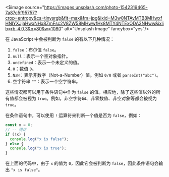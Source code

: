 <$image source="https://images.unsplash.com/photo-1542319465-7a87c5f95757?crop=entropy&cs=tinysrgb&fit=max&fm=jpg&ixid=M3w0NTAyMTB8MHwxfHNlYXJjaHwxNHx8ZmFsc2V8ZW58MHwwfHx8MTY4NTExODA3NHww&ixlib=rb-4.0.3&q=80&w=1080" alt="Unsplash Image" fancybox="yes"/>

在 JavaScript 中会被判断为 `false` 的有以下几种情况：

1. `false`：布尔值 `false`。
2. `null`：表示一个空对象指针。
3. `undefined`：表示一个未定义的值。
4. `0`：数值 `0`。
5. `NaN`：表示非数字（Not-a-Number）值。例如 `0/0` 或者 `parseInt("abc")`。
6. 空字符串 `""`：表示一个空字符串。

这些情况都可以用于条件语句中作为 `false` 的值。相应地，除了这些值以外的所有值都会被视为 `true`。例如，非空字符串、非零数值、非空对象等都会被视为 `true`。

在条件语句中，可以使用 `!` 运算符来判断一个值是否为 `false`，例如：

```javascript
const x = 0;
// -- 得正
if (!x) {
  console.log("x is false");
} else {
  console.log("x is true");
}
```

在上面的代码中，由于 `x` 的值为 `0`，因此它会被判断为 `false`，因此条件语句会输出 `"x is false"`。